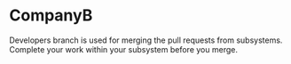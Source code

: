 # CompanyB
Developers branch is used for merging the pull requests from subsystems.<br>
Complete your work within your subsystem before you merge.
